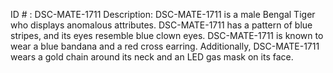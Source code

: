 ID # : DSC-MATE-1711
Description: DSC-MATE-1711 is a male Bengal Tiger who displays anomalous attributes. DSC-MATE-1711 has a pattern of blue stripes, and its eyes resemble blue clown eyes. DSC-MATE-1711 is known to wear a blue bandana and a red cross earring. Additionally, DSC-MATE-1711 wears a gold chain around its neck and an LED gas mask on its face.